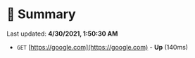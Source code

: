 # 📖 Summary
Last updated: **4/30/2021, 1:50:30 AM**

- `GET` [https://google.com](https://google.com) - **Up** (140ms)
